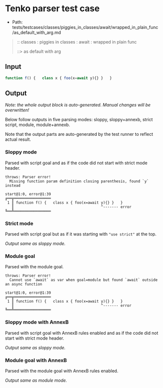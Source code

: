 # Tenko parser test case

- Path: tests/testcases/classes/piggies_in_classes/await/wrapped_in_plain_func/as_default_with_arg.md

> :: classes : piggies in classes : await : wrapped in plain func
>
> ::> as default with arg

## Input

`````js
function f() {   class x { foo(x=await y){} }   }
`````

## Output

_Note: the whole output block is auto-generated. Manual changes will be overwritten!_

Below follow outputs in five parsing modes: sloppy, sloppy+annexb, strict script, module, module+annexb.

Note that the output parts are auto-generated by the test runner to reflect actual result.

### Sloppy mode

Parsed with script goal and as if the code did not start with strict mode header.

`````
throws: Parser error!
  Missing function param definition closing parenthesis, found `y` instead

start@1:0, error@1:39
╔══╦═════════════════
 1 ║ function f() {   class x { foo(x=await y){} }   }
   ║                                        ^------- error
╚══╩═════════════════

`````

### Strict mode

Parsed with script goal but as if it was starting with `"use strict"` at the top.

_Output same as sloppy mode._

### Module goal

Parsed with the module goal.

`````
throws: Parser error!
  Cannot use `await` as var when goal=module but found `await` outside an async function

start@1:0, error@1:39
╔══╦═════════════════
 1 ║ function f() {   class x { foo(x=await y){} }   }
   ║                                        ^------- error
╚══╩═════════════════

`````

### Sloppy mode with AnnexB

Parsed with script goal with AnnexB rules enabled and as if the code did not start with strict mode header.

_Output same as sloppy mode._

### Module goal with AnnexB

Parsed with the module goal with AnnexB rules enabled.

_Output same as module mode._
